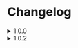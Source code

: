 # Changelog
<details>
	<summary>1.0.0</summary>

	- Introduced

</details>
<details>
	<summary>1.0.2</summary>

	- Slightly changed way it handles changing IL instructions.
	- Removed some logs.

</details>